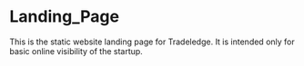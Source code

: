 # Landing_Page
This is the static website landing page for Tradeledge. It is intended only for basic online visibility of the startup.
